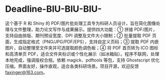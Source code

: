 # Deadline-BIU-BIU-BIU-
这个基于 R 和 Shiny 的 PDF/图片批处理工具专为科研人员设计，旨在简化图像处理与文件整理，助力论文写作与成果展示。提供四大功能：① 拼接 PDF/图片，支持自由排版、期刊预设宽度、DPI 调整及文件大小限制；② 批量提取 PDF 页面，生成指定格式（PNG/JPG/PDF/EPS），支持自定义页码；③ 提取 PDF 内嵌图片，自动整理至文件夹并可选提取颜色调色板；④ 将 PDF 首页转为 ICO 图标和高清单页 PDF，适合文件夹标识或个性化展示（如冰箱贴）。程序不联网，处理本地完成，强调版权合规。依赖 magick、pdftools 等包，支持 Ghostscript 优化压缩。界面友好，操作直观，适合各类科研场景。项目开源，欢迎反馈 faxinger@163.com。
